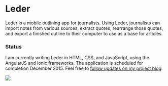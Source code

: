 
Leder
====================

Leder is a mobile outlining app for journalists. Using Leder, journalists can import notes from various sources, extract quotes, rearrange those quotes, and export a finished outline to their computer to use as a base for articles. 

### Status

I am currently writing Leder in HTML, CSS, and JavaScript, using the AngularJS and Ionic frameworks. The application is scheduled for completion December 2015. Feel free to [follow updates on my project blog](http://www.sanettetanaka.com/thoughts/).

<img src="https://lh3.googleusercontent.com/Y5e8pV1EoYrIDQkPC2elUd3h7A0AOljfW3m8B1ydmegRO3OibAJjjaZYBaqYbcPiPaeJcg=w2512-h1004">

